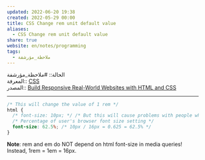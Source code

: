 ```yaml
---  
updated: 2022-06-20 19:38  
created: 2022-05-29 00:00  
title: CSS Change rem unit default value  
aliases:  
  - CSS Change rem unit default value  
share: true  
website: en/notes/programming  
tags:  
  - ملاحظة_مؤرشفة  
---  
```

  
  
الحالة:: #ملاحظة_مؤرشفة  
المعرفة:: [CSS](CSS)  
المصدر:: [Build Responsive Real-World Websites with HTML and CSS](Build%20Responsive%20Real-World%20Websites%20with%20HTML%20and%20CSS)  
  
---  
  
```css  
/* This will change the value of 1 rem */  
html {  
  /* font-size: 10px; */ /* But this will cause problems with people who change browser's font size */  
  /* Percentage of user's browser font size setting */  
  font-size: 62.5%; /* 10px / 16px = 0.625 = 62.5% */  
}  
```  
  
**Note**: rem and em do NOT depend on html font-size in media queries! Instead, 1rem = 1em = 16px.  
